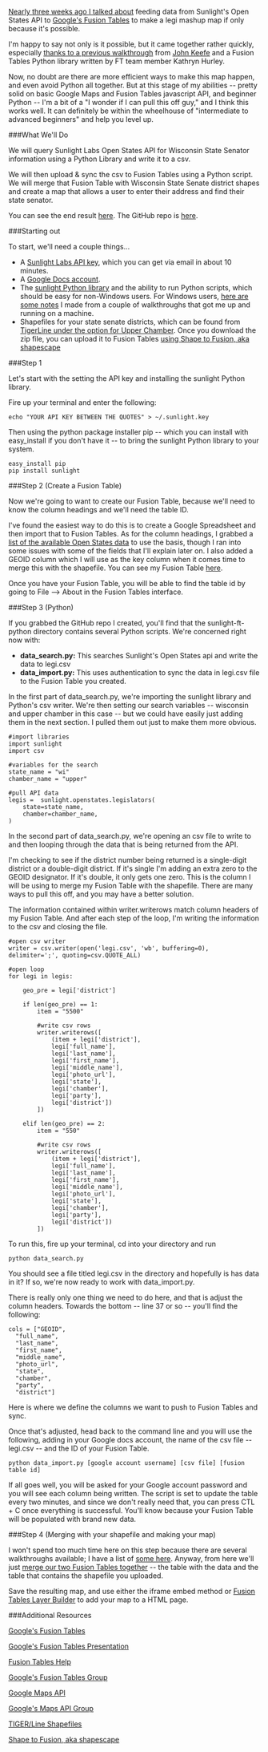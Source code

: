 [Nearly three weeks ago I talked about](http://www.chrislkeller.com/how-a-beginner-used-python-to-interact-with-t) feeding data from Sunlight's Open States API to [Google's Fusion Tables](http://www.google.com/fusiontables/) to make a legi mashup map if only because it's possible.

I'm happy to say not only is it possible, but it came together rather quickly, especially [thanks to a previous walkthrough](http://johnkeefe.net/making-ap-election-data-easy-with-fusion-tabl) from [John Keefe](http://twitter.com/jkeefe) and a Fusion Tables Python library written by FT team member Kathryn Hurley.

Now, no doubt are there are more efficient ways to make this map happen, and even avoid Python all together. But at this stage of my abilities -- pretty solid on basic Google Maps and Fusion Tables javascript API, and beginner Python -- I'm a bit of a "I wonder if I can pull this off guy," and I think this works well. It can definitely be within the wheelhouse of "intermediate to advanced beginners" and help you level up.

###What We'll Do

We will query Sunlight Labs Open States API for Wisconsin State Senator information using a Python Library and write it to a csv.

We will then upload & sync the csv to Fusion Tables using a Python script. We will merge that Fusion Table with Wisconsin State Senate district shapes and create a map that allows a user to enter their address and find their state senator.

You can see the end result [here](http://www.projects.chrislkeller.com/wis-senate-lookup). The GitHub repo is [here](https://github.com/chrislkeller/sunlight-ft-map).

###Starting out

To start, we'll need a couple things…

- A [Sunlight Labs API key](http://services.sunlightlabs.com/accounts/register/), which you can get via email in about 10 minutes.
- A [Google Docs account](https://docs.google.com/#home).
- The [sunlight Python library](https://github.com/sunlightlabs/python-sunlight) and the ability to run Python scripts, which should be easy for non-Windows users. For Windows users, [here are some notes](http://www.chrislkeller.com/fresh-from-nicar12-here-are-curated-notes-to) I made from a couple of walkthroughs that got me up and running on a machine.
- Shapefiles for your state senate districts, which can be found from [TigerLine under the option for Upper Chamber](http://www.census.gov/cgi-bin/geo/shapefiles2011/layers.cgi). Once you download the zip file, you can upload it to Fusion Tables [using Shape to Fusion, aka shapescape](http://www.shpescape.com/)

###Step 1

Let's start with the setting the API key and installing the sunlight Python library.

Fire up your terminal and enter the following:

	echo "YOUR API KEY BETWEEN THE QUOTES" > ~/.sunlight.key
	
Then using the python package installer pip -- which you can install with easy_install if you don't have it -- to bring the sunlight Python library to your system.

	easy_install pip
	pip install sunlight

###Step 2 (Create a Fusion Table)

Now we're going to want to create our Fusion Table, because we'll need to know the column headings and we'll need the table ID. 

I've found the easiest way to do this is to create a Google Spreadsheet and then import that to Fusion Tables. As for the column headings, I grabbed a [list of the available Open States data](http://openstates.org/api/legislators/#legislator-search) to use the basis, though I ran into some issues with some of the fields that I'll explain later on. I also added a GEOID column which I will use as the key column when it comes time to merge this with the shapefile. You can see my Fusion Table [here](https://www.google.com/fusiontables/DataSource?snapid=S4192646LFQ).

Once you have your Fusion Table, you will be able to find the table id by going to File --> About in the Fusion Tables interface.

###Step 3 (Python)

If you grabbed the GitHub repo I created, you'll find that the sunlight-ft-python directory contains several Python scripts. We're concerned right now with:

- **data_search.py:** This searches Sunlight's Open States api and write the data to legi.csv
- **data_import.py:** This uses authentication to sync the data in legi.csv file to the Fusion Table you created.

In the first part of data_search.py, we're importing the sunlight library and Python's csv writer. We're then setting our search variables -- wisconsin and upper chamber in this case -- but we could have easily just adding them in the next section. I pulled them out just to make them more obvious. 

	#import libraries
	import sunlight
	import csv

	#variables for the search
	state_name = "wi"
	chamber_name = "upper"

	#pull API data
	legis =  sunlight.openstates.legislators(
    	state=state_name,
    	chamber=chamber_name,
    )

In the second part of data_search.py, we're opening an csv file to write to and then looping through the data that is being returned from the API.

I'm checking to see if the district number being returned is a single-digit district or a double-digit district. If it's single I'm adding an extra zero to the GEOID designator. If it's double, it only gets one zero. This is the column I will be using to merge my Fusion Table with the shapefile. There are many ways to pull this off, and you may have a better solution.

The information contained within writer.writerows match column headers of my Fusion Table.  And after each step of the loop, I'm writing the information to the csv and closing the file.

	#open csv writer
	writer = csv.writer(open('legi.csv', 'wb', buffering=0), delimiter=';', quoting=csv.QUOTE_ALL)

	#open loop
	for legi in legis:

	    geo_pre = legi['district']
    
	    if len(geo_pre) == 1:
    	    item = "5500"
        
        	#write csv rows
	        writer.writerows([
    	        (item + legi['district'],
        	    legi['full_name'],
        		legi['last_name'],
        		legi['first_name'],
        		legi['middle_name'],
            	legi['photo_url'],
        		legi['state'],
            	legi['chamber'],
        		legi['party'],
            	legi['district'])
        	])
    
	    elif len(geo_pre) == 2:
    	    item = "550"

	        #write csv rows
    	    writer.writerows([
        	    (item + legi['district'],
	            legi['full_name'],
    	    	legi['last_name'],
        		legi['first_name'],
	        	legi['middle_name'],
    	        legi['photo_url'],
        		legi['state'],
            	legi['chamber'],
        		legi['party'],
            	legi['district'])
        	])

To run this, fire up your terminal, cd into your directory and run 

	python data_search.py

You should see a file titled legi.csv in the directory and hopefully is has data in it? If so, we're now ready to work with data_import.py.

There is really only one thing we need to do here, and that is adjust the column headers. Towards the bottom -- line 37 or so -- you'll find the following:

    cols = ["GEOID",
      "full_name",
      "last_name",
      "first_name",
      "middle_name",
      "photo_url",
      "state",
      "chamber",
      "party",
      "district"]

Here is where we define the columns we want to push to Fusion Tables and sync.

Once that's adjusted, head back to the command line and you will use the following, adding in your Google docs account, the name of the csv file -- legi.csv -- and the ID of your Fusion Table.

	python data_import.py [google account username] [csv file] [fusion table id]

If all goes well, you will be asked for your Google account password and you will see each column being written. The script is set to update the table every two minutes, and since we don't really need that, you can press CTL + C once everything is successful. You'll know because your Fusion Table will be populated with brand new data.

###Step 4 (Merging with your shapefile and making your map)

I won't spend too much time here on this step because there are several walkthroughs available; I have a list of [some here](http://www.chrislkeller.com/mapping-data-wisconsin-state-senate-recall-ma). 
Anyway, from here we'll just [merge our two Fusion Tables together](http://support.google.com/fusiontables/bin/answer.py?hl=en&answer=171254) -- the table with the data and the table that contains the shapefile you uploaded.

Save the resulting map, and use either the iframe embed method or [Fusion Tables Layer Builder](http://gmaps-samples.googlecode.com/svn/trunk/fusiontables/fusiontableslayer_builder.html) to add your map to a HTML page.

###Additional Resources

[Google's Fusion Tables](http://www.google.com/fusiontables/)

[Google's Fusion Tables Presentation](http://kh-samples.googlecode.com/svn/trunk/talks/svcc_code/2011/intro.html#1)

[Fusion Tables Help](http://www.google.com/support/fusiontables/bin/answer.py?answer=184641)

[Google's Fusion Tables Group](https://groups.google.com/forum/#!forum/fusion-tables-users-group)

[Google Maps API](http://code.google.com/apis/maps/documentation/javascript/tutorial.html)

[Google's Maps API Group](https://groups.google.com/forum/#!forum/google-maps-js-api-v3)

[TIGER/Line Shapefiles](http://www.census.gov/geo/www/tiger/tgrshp2010/tgrshp2010.html)

[Shape to Fusion, aka shapescape](http://www.shpescape.com/)